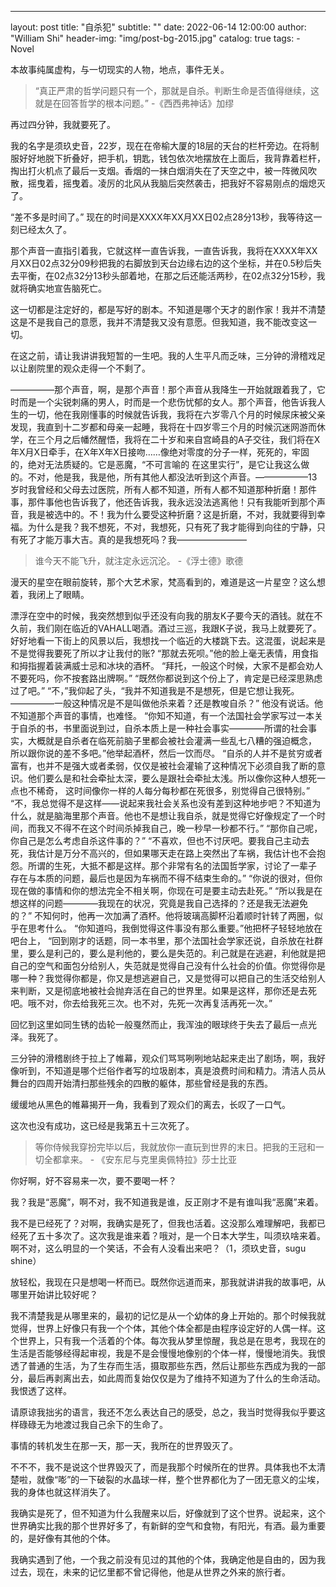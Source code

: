 ---
layout:     post
title:      "自杀犯"
subtitle:   ""
date:       2022-06-14 12:00:00
author:     "William Shi"
header-img: "img/post-bg-2015.jpg"
catalog: true
tags:
    - Novel

本故事纯属虚构，与一切现实的人物，地点，事件无关。

> “真正严肃的哲学问题只有一个，那就是自杀。判断生命是否值得继续，这就是在回答哲学的根本问题。” -《西西弗神话》加缪

再过四分钟，我就要死了。

我的名字是须玖史音，22岁，现在在帝榆大厦的18层的天台的栏杆旁边。在将制服好好地脱下折叠好，把手机，钥匙，钱包依次地摆放在上面后，我背靠着栏杆，掏出打火机点了最后一支烟。香烟的一抹白烟消失在了天空之中，被一阵微风吹散，摇曳着，摇曳着。凌厉的北风从我脑后突然袭击，把我好不容易刚点的烟熄灭了。

“差不多是时间了。”
现在的时间是XXXX年XX月XX日02点28分13秒，我等待这一刻已经太久了。

那个声音一直指引着我，它就这样一直告诉我，一直告诉我，我将在XXXX年XX月XX日02点32分09秒把我的右脚放到天台边缘右边的这个坐标，并在0.5秒后失去平衡，在02点32分13秒头部着地，在那之后还能活两秒，在02点32分15秒，我就将确实地宣告脑死亡。

这一切都是注定好的，都是写好的剧本。不知道是哪个天才的剧作家！我并不清楚这是不是我自己的意愿，我并不清楚我又没有意愿。但我知道，我不能改变这一切。

在这之前，请让我讲讲我短暂的一生吧。我的人生平凡而乏味，三分钟的滑稽戏足以让剧院里的观众走得一个不剩了。

—————那个声音，啊，是那个声音！那个声音从我降生一开始就跟着我了，它时而是一个尖锐刺痛的男人，时而是一个悲伤忧郁的女人。那个声音，他告诉我人生的一切，他在我刚懂事的时候就告诉我，我将在六岁零八个月的时候尿床被父亲发现，我直到十二岁都和母亲一起睡，我将在十四岁零三个月的时候沉迷网游而休学，在三个月之后幡然醒悟，我将在二十岁和来自宫崎县的A子交往，我们将在X年X月X日牵手，在X年X年X日接吻……像绝对零度的分子一样，死死的，牢固的，绝对无法质疑的。它是恶魔，“不可言喻的 在这里实行”，是它让我这么做的。不对，他是我，我是他，所有其他人都没法听到这个声音。——————13岁时我曾经和父母去过医院，所有人都不知道，所有人都不知道那种折磨！那件事，那件事他也告诉我了，他还告诉我，我永远没法逃离他！只有我能听到那个声音，我是被选中的。不！我为什么要受这种折磨？这是折磨，不对，我就要得到幸福。为什么是我？我不想死，不对，我想死，只有死了我才能得到向往的宁静，只有死了才能万事大吉。真的是我想死吗？我————————

> 谁今天不能飞升，就注定永远沉沦。 -《浮士德》歌德

漫天的星空在眼前旋转，那个大艺术家，梵高看到的，难道是这一片星空？这么想着，我闭上了眼睛。

漂浮在空中的时候，我突然想到似乎还没有向我的朋友K子要今天的酒钱。就在不久前，我们刚在临近的VAHALL喝酒。酒过三巡，我跟K子说，我马上就要死了。好好地看一下街上的风景以后，我想找一个临近的大楼跳下去。这混蛋，说起来是不是觉得我要死了所以才让我付的账?
“那就去死呗。”他的脸上毫无表情，用食指和拇指握着装满威士忌和冰块的酒杯。
“拜托，一般这个时候，大家不是都会劝人不要死吗，你不按套路出牌啊。”
“既然你都说到这个份上了，肯定是已经深思熟虑过了吧。”
“不，”我仰起了头，“我并不知道我是不是想死，但是它想让我死。—————一般这种情况是不是叫做他杀来着？还是教唆自杀？”
他没有说话。他不知道那个声音的事情，也难怪。
“你知不知道，有一个法国社会学家写过一本关于自杀的书，书里面说到过，自杀本质上是一种社会事实————所谓的社会事实，大概就是自杀者在临死前脑子里都会被社会灌满一些乱七八糟的强迫概念，
所以跟你说的差不多吧。”他举起酒杯，然后一饮而尽。
“自杀的人并不是贫穷或者富有，也并不是强大或者柔弱，仅仅是被社会灌输了这种情况下必须自我了断的意识。他们要么是和社会牵扯太深，要么是跟社会牵扯太浅。所以像你这种人想死一点也不稀奇，
这时间像你一样的人每分每秒都在死很多，别觉得自己很特别。”
“不，我总觉得不是这样——说起来我社会关系也没有差到这种地步吧？不知道为什么，就是脑海里那个声音。他也不是想让我自杀，就是觉得它好像规定了一个时间，而我又不得不在这个时间杀掉我自己，晚一秒早一秒都不行。”
“那你自己呢，你自己是怎么考虑自杀这件事的？”
“不喜欢，但也不讨厌吧。要我自己主动去死，我估计是万分不高兴的，但如果哪天走在路上突然出了车祸，我估计也不会抱怨。所谓的生死，大抵不都是这样。那个非常有名的法国哲学家，讨论了一辈子
存在与本质的问题，最后也是因为车祸而不得不结束生命的。”
“你说的很对，但你现在做的事情和你的想法完全不相关啊，你现在可是要主动去赴死。”
“所以我是在想这样的问题————我现在的状况，究竟是我自己选择的？还是我无法避免的？”
不知何时，他再一次加满了酒杯。他将玻璃高脚杯沿着顺时针转了两圈，似乎在思考什么。
“你知道吗，我倒觉得这件事没有那么重要。”他把杯子轻轻地放在吧台上，
“回到刚才的话题，同一本书里，那个法国社会学家还说，自杀放在社群里，要么是利己的，要么是利他的，要么是失范的。利己就是在逃避，利他就是把自己的空气和面包分给别人，失范就是觉得自己没有什么社会的价值。你觉得你是哪一种？我觉得你都是，你又是想逃避自己，又是觉得可以把自己的生活交给别人来判断，又是彻底地被社会抛弃活在自己的世界里。如果是这样，那你还是去死吧。哦不对，你去给我死三次。也不对，先死一次再复活再死一次。”

回忆到这里如同生锈的齿轮一般戛然而止，我浑浊的眼球终于失去了最后一点光泽。我死了。

三分钟的滑稽剧终于拉上了帷幕，观众们骂骂咧咧地站起来走出了剧场，啊，我好像听到，不知道是哪个烂俗作者写的垃圾剧本，真是浪费时间和精力。清洁人员从舞台的四周开始清扫那些残余的四散的躯体，那些曾经是我的东西。

缓缓地从黑色的帷幕揭开一角，我看到了观众们的离去，长叹了一口气。

这次也没有成功，这已经是我第五十三次死了。

>等你侍候我穿扮完毕以后，我就放你一直玩到世界的末日。把我的王冠和一切全都拿来。 - 《安东尼与克里奥佩特拉》莎士比亚

你好啊，好不容易来一次，要不要喝一杯？

我？我是“恶魔”，啊不对，我不知道我是谁，反正刚才不是有谁叫我“恶魔”来着。

我不是已经死了？对啊，我确实是死了，但我也活着。这没那么难理解吧，我都已经死了五十多次了。这次我是谁来着？哦对，是一个日本大学生，叫须玖啥来着。
啊不对，这么明显的一个笑话，不会有人没看出来吧？（1，须玖史音，sugu shine）

放轻松，我现在只是想喝一杯而已。既然你远道而来，那我就讲讲我的故事吧，从哪里开始讲比较好呢？

我不清楚我是从哪里来的，最初的记忆是从一个幼体的身上开始的。那个时候我就觉得，世界上好像只有我一个个体，其他个体全都是由程序设定好的人偶一样。这个世界上，只有我一个活着的个体。每次我从梦里惊醒，我总是在思考，我现在的生活是否能够经得起审视，我是不是会慢慢地像别的个体一样，慢慢地消失。我恨透了普通的生活，为了生存而生活，摄取那些东西，然后让那些东西成为我的一部分，最后再剥离出去，如此周而复始仅仅是为了维持不知道为了什么的生命活动。我恨透了这样。

请原谅我拙劣的语言，我还不怎么表达自己的感受，总之，我当时觉得我似乎要这样碌碌无为地渡过我自己余下的生命了。

事情的转机发生在那一天，那一天，我所在的世界毁灭了。

不不不，我不是说这个世界毁灭了，而是我那个时候所在的世界。具体我也不太清楚啦，就像“嘭”的一下破裂的水晶球一样，整个世界都化为了一团无意义的尘埃，我的身体也就这样消失了。

我确实是死了，但不知道为什么我醒来以后，好像就到了这个世界。说起来，这个世界确实比我的那个世界好多了，有新鲜的空气和食物，有阳光，有酒。最为重要的，是好像有其他的个体。

我确实遇到了他，一个我之前没有见过的其他的个体，我确定他是自由的，因为我过去，现在，未来的记忆里都不曾记得他，他是从世界之外来的旅行者。



